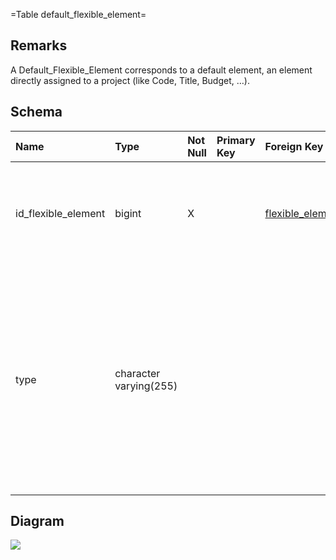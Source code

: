 ﻿=Table default\_flexible\_element=
## Remarks ##
A Default\_Flexible\_Element corresponds to a default element, an element directly assigned to a project (like Code, Title, Budget, …).

## Schema ##
| **Name** | **Type** | **Not Null** | **Primary Key** | **Foreign Key** | **Remarks** |
|:---------|:---------|:-------------|:----------------|:----------------|:------------|
| id\_flexible\_element | bigint   | X            |                 | [flexible\_element](flexible_element.md)(id\_flexible\_element) | This is the primary key of the table and also a foreign key on the table flexible\_element which is its parent table. |
| type     | character varying(255) |              |                 |                 | It has only one field : the field Type that corresponds to the default element linked with an enumeration of values (on the Java side) : CODE, TITLE, BUDGET, START\_DATE, END\_DATE, COUNTRY, OWNER, MANAGER or ORG\_UNIT. |

## Diagram ##
<img src='http://www.sigmah.org/svg_load.php?file=http://sigma-h.googlecode.com/svn/wiki/diagrams/default_flexible_element.svg' />
